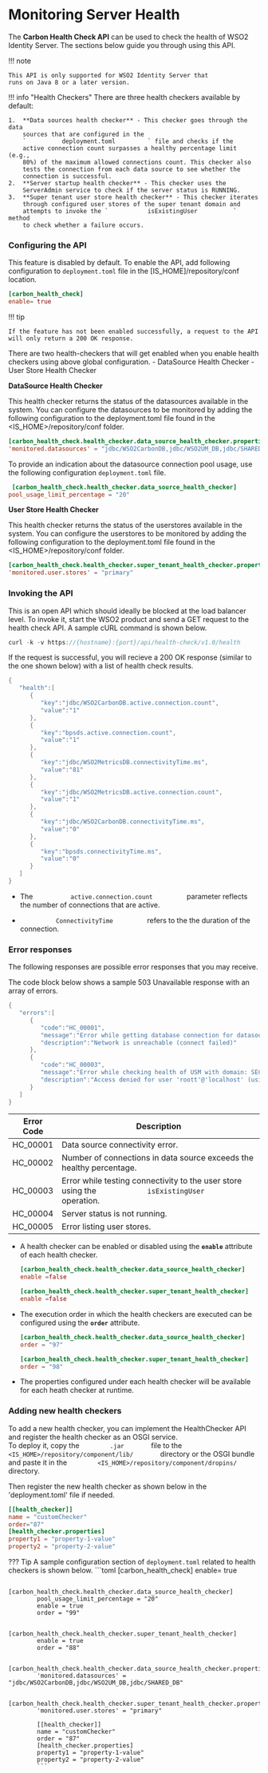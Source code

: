 # Monitoring Server Health

The **Carbon Health Check API** can be used to check the health of WSO2 Identity Server. The sections below guide you through using this API.

!!! note
    
    This API is only supported for WSO2 Identity Server that 
    runs on Java 8 or a later version.
    

!!! info "Health Checkers" 
    There are three health checkers available by default:

    1.  **Data sources health checker** - This checker goes through the data
        sources that are configured in the
        `          deployment.toml         ` file and checks if the
        active connection count surpasses a healthy percentage limit (e.g.,
        80%) of the maximum allowed connections count. This checker also
        tests the connection from each data source to see whether the
        connection is successful.
    2.  **Server startup health checker** - This checker uses the
        ServerAdmin service to check if the server status is RUNNING.
    3.  **Super tenant user store health checker** - This checker iterates
        through configured user stores of the super tenant domain and
        attempts to invoke the `           isExistingUser          ` method
        to check whether a failure occurs.


### Configuring the API

This feature is disabled by default. To enable the API, add following
configuration to `deployment.toml` file in the [IS_HOME]/repository/conf
location.

```toml
[carbon_health_check]
enable= true
```

!!! tip
    
    If the feature has not been enabled successfully, a request to the API
    will only return a 200 OK response.
    
There are two health-checkers that will get enabled when you enable
health checkers using above global configuration. 
    - DataSource Health Checker 
    - User Store Health Checker

**DataSource Health Checker**

This health checker returns the status of the datasources available in the system. 
You can configure the datasources to be monitored by adding the following configuration to the deployment.toml file found in the <IS_HOME>/repository/conf folder.

```toml
[carbon_health_check.health_checker.data_source_health_checker.properties]
'monitored.datasources' = "jdbc/WSO2CarbonDB,jdbc/WSO2UM_DB,jdbc/SHARED_DB"
```

To provide an indication about the datasource connection pool usage, 
use the following configuration `deployment.toml` file.

```toml
 [carbon_health_check.health_checker.data_source_health_checker]
pool_usage_limit_percentage = "20"
```

**User Store Health Checker**

This health checker returns the status of the userstores available in the system. 
You can configure the userstores to be monitored by adding the following configuration to the deployment.toml file found in the <IS_HOME>/repository/conf folder.

```toml
[carbon_health_check.health_checker.super_tenant_health_checker.properties]
'monitored.user.stores' = "primary" 
```

### Invoking the API

This is an open API which should ideally be blocked at the load balancer
level. To invoke it, start the WSO2 product and send a GET request to
the health check API. A sample cURL command is shown below.

``` java
curl -k -v https://{hostname}:{port}/api/health-check/v1.0/health
```

If the request is successful, you will recieve a 200 OK response
(similar to the one shown below) with a list of health check results.

``` java
{  
   "health":[  
      {  
         "key":"jdbc/WSO2CarbonDB.active.connection.count",
         "value":"1"
      },
      {  
         "key":"bpsds.active.connection.count",
         "value":"1"
      },
      {  
         "key":"jdbc/WSO2MetricsDB.connectivityTime.ms",
         "value":"81"
      },
      {  
         "key":"jdbc/WSO2MetricsDB.active.connection.count",
         "value":"1"
      },
      {  
         "key":"jdbc/WSO2CarbonDB.connectivityTime.ms",
         "value":"0"
      },
      {  
         "key":"bpsds.connectivityTime.ms",
         "value":"0"
      }
   ]
}
```

-   The `           active.connection.count          ` parameter
    reflects the number of connections that are active.

-   `           ConnectivityTime          ` refers to the the duration
    of the connection. 

### **Error responses**

The following responses are possible error responses that you may
receive.

The code block below shows a sample 503 Unavailable response with an
array of errors.

``` java
{  
   "errors":[  
      {  
         "code":"HC_00001",
         "message":"Error while getting database connection for datasource: jdbc/DISCONNECTED",
         "description":"Network is unreachable (connect failed)"
      },
      {  
         "code":"HC_00003",
         "message":"Error while checking health of USM with domain: SEC",
         "description":"Access denied for user 'roott'@'localhost' (using password: YES)"
      }
   ]
}
```

| Error Code | Description                                                                                                       |
|------------|-------------------------------------------------------------------------------------------------------------------|
| HC\_00001  | Data source connectivity error.                                                                                   |
| HC\_00002  | Number of connections in data source exceeds the healthy percentage.                                              |
| HC\_00003  | Error while testing connectivity to the user store using the `             isExistingUser            ` operation. |
| HC\_00004  | Server status is not running.                                                                                     |
| HC\_00005  | Error listing user stores.                                                                                        |


-   A health checker can be enabled or disabled using the **` enable `**
    attribute of each health checker.
    ```toml
    [carbon_health_check.health_checker.data_source_health_checker]
    enable =false
    
    [carbon_health_check.health_checker.super_tenant_health_checker]
    enable =false
    ```
    
-   The execution order in which the health checkers are executed can be
    configured using the **` order `** attribute.
    ```toml
    [carbon_health_check.health_checker.data_source_health_checker]
    order = "97"
    
    [carbon_health_check.health_checker.super_tenant_health_checker]
    order = "98"
    ```  
-   The properties configured under each health checker will be
    available for each heath checker at runtime.
    
    
### Adding new health checkers

To add a new health checker, you can implement the HealthChecker API and
register the health checker as an OSGI service.  
To deploy it, copy the `         .jar        ` file to the
`         <IS_HOME>/repository/component/lib/        ` directory or
the OSGI bundle and paste it in the
`         <IS_HOME>/repository/component/dropins/        `
directory.

Then register the new health checker as shown below in the
'deployment.toml' file if needed.

```toml
[[health_checker]]
name = "customChecker" 
order="87" 
[health_checker.properties] 
property1 = "property-1-value"
property2 = "property-2-value" 
```


??? Tip 
    A sample configuration section of `deployment.toml` related to
    health checkers is shown below. 
            ```toml 
            [carbon_health_check] enable=
            true
            
            [carbon_health_check.health_checker.data_source_health_checker]
            pool_usage_limit_percentage = "20"
            enable = true
            order = "99"
            
            [carbon_health_check.health_checker.super_tenant_health_checker]
            enable = true
            order = "88"
            
            [carbon_health_check.health_checker.data_source_health_checker.properties]
            'monitored.datasources' = "jdbc/WSO2CarbonDB,jdbc/WSO2UM_DB,jdbc/SHARED_DB"
            
            [carbon_health_check.health_checker.super_tenant_health_checker.properties]
            'monitored.user.stores' = "primary"
            
            [[health_checker]] 
            name = "customChecker" 
            order = "87"
            [health_checker.properties] 
            property1 = "property-1-value" 
            property2 = "property-2-value" 
            ```

